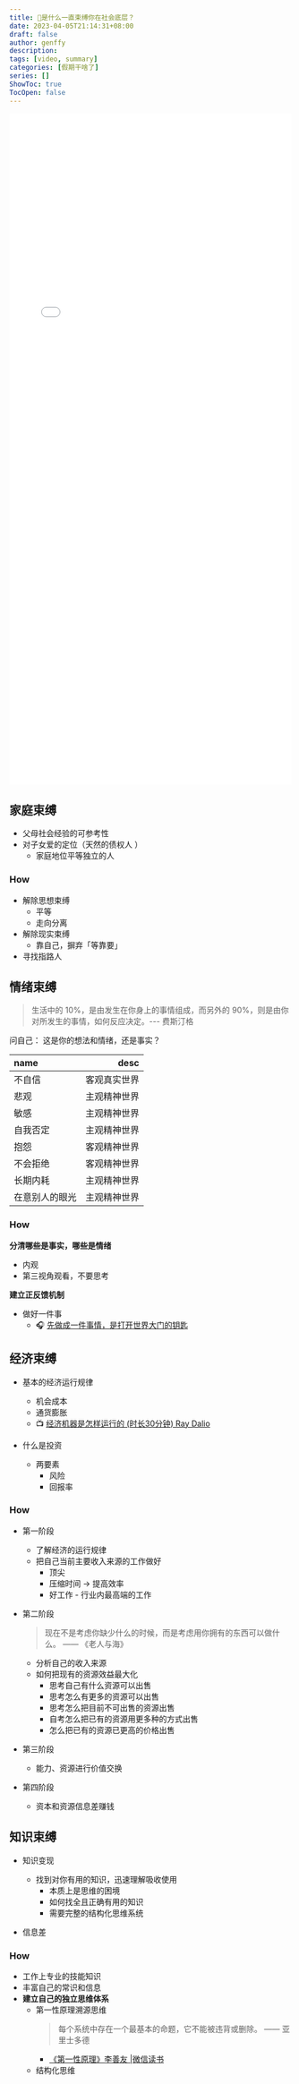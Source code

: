 ```yaml
---
title: 📒是什么一直束缚你在社会底层？
date: 2023-04-05T21:14:31+08:00
draft: false
author: genffy
description: 
tags: [video, summary]
categories: [假期干啥了]
series: []
ShowToc: true
TocOpen: false
---
```


<iframe src="//player.bilibili.com/player.html?aid=611473938&bvid=BV1i84y137f3&cid=1066074529&page=1" width="100%" style="min-height: 30vh;" scrolling="no" border="0" frameborder="no" framespacing="0" allowfullscreen="true"> </iframe>

## 家庭束缚
- 父母社会经验的可参考性
- 对子女爱的定位（天然的债权人 ）
  - 家庭地位平等独立的人
### How
- 解除思想束缚
  - 平等
  - 走向分离
- 解除现实束缚
  - 靠自己，摒弃「等靠要」
- 寻找指路人
## 情绪束缚
> 生活中的 10%，是由发生在你身上的事情组成，而另外的 90%，则是由你对所发生的事情，如何反应决定。--- 费斯汀格  

问自己： 这是你的想法和情绪，还是事实？

| name | desc |
| :----------------- | -----------------:|
| 不自信 | 客观真实世界 |
| 悲观 | 主观精神世界 |
| 敏感 | 主观精神世界 |
| 自我否定 | 主观精神世界 |
| 抱怨 | 客观精神世界 |
| 不会拒绝 | 客观精神世界 |
| 长期内耗 | 主观精神世界 |
| 在意别人的眼光 | 主观精神世界 |

### How

__分清哪些是事实，哪些是情绪__

- 内观
- 第三视角观看，不要思考

__建立正反馈机制__

- 做好一件事
  - :headphones: [先做成一件事情，是打开世界大门的钥匙](https://www.xiaoyuzhoufm.com/episode/631af16f5d788154344241dc)

## 经济束缚

- 基本的经济运行规律
  - 机会成本
  - 通货膨胀
  - :tv: [经济机器是怎样运行的 (时长30分钟) Ray Dalio](https://youtu.be/rFV7wdEX-Mo)

- 什么是投资
  - 两要素
    - 风险
    - 回报率

### How

- 第一阶段
  - 了解经济的运行规律
  - 把自己当前主要收入来源的工作做好
    - 顶尖
    - 压缩时间 -> 提高效率
    - 好工作 - 行业内最高端的工作

- 第二阶段
  > 现在不是考虑你缺少什么的时候，而是考虑用你拥有的东西可以做什么。 —— 《老人与海》  
  - 分析自己的收入来源
  - 如何把现有的资源效益最大化
    - 思考自己有什么资源可以出售
    - 思考怎么有更多的资源可以出售
    - 思考怎么把目前不可出售的资源出售
    - 自考怎么把已有的资源用更多种的方式出售
    - 怎么把已有的资源已更高的价格出售

- 第三阶段
  - 能力、资源进行价值交换

- 第四阶段
  - 资本和资源信息差赚钱

## 知识束缚

- 知识变现
  - 找到对你有用的知识，迅速理解吸收使用
    - 本质上是思维的困境
    - 如何找全且正确有用的知识
    - 需要完整的结构化思维系统

- 信息差

### How
- 工作上专业的技能知识
- 丰富自己的常识和信息
- __建立自己的独立思维体系__
  - 第一性原理溯源思维
    > 每个系统中存在一个最基本的命题，它不能被违背或删除。 —— 亚里士多德  
    - [《第一性原理》李善友 |微信读书](https://weread.qq.com/web/bookDetail/e8032c10721ceacce804ae9k6bb4288042d316bb61e34a1)
  - 结构化思维
